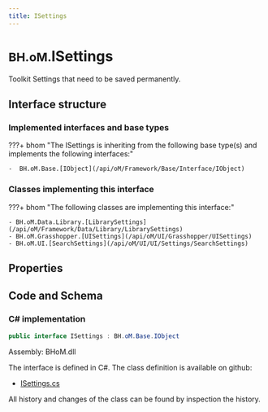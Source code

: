 ```yaml
---
title: ISettings
---
```


# <small>BH.oM.</small>**ISettings**

Toolkit Settings that need to be saved permanently.

## Interface structure

### Implemented interfaces and base types

???+ bhom "The ISettings is inheriting from the following base type(s) and implements the following interfaces:"

    -  BH.oM.Base.[IObject](/api/oM/Framework/Base/Interface/IObject)


### Classes implementing this interface

???+ bhom "The following classes are implementing this interface:"

    - BH.oM.Data.Library.[LibrarySettings](/api/oM/Framework/Data/Library/LibrarySettings)
    - BH.oM.Grasshopper.[UISettings](/api/oM/UI/Grasshopper/UISettings)
    - BH.oM.UI.[SearchSettings](/api/oM/UI/UI/Settings/SearchSettings)


## Properties

## Code and Schema

### C# implementation

``` C# title="C#"
public interface ISettings : BH.oM.Base.IObject
```

Assembly: BHoM.dll

The interface is defined in C#. The class definition is available on github:

- [ISettings.cs](https://github.com/BHoM/BHoM/blob/develop/BHoM/Interface\ISettings.cs)

All history and changes of the class can be found by inspection the history.
